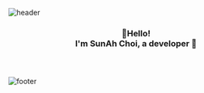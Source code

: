 
![header](https://capsule-render.vercel.app/api?type=wave&color=gradient&height=240&section=header&text=SunAh%20Choi&fontSize=70&animation=fadeIn&fontAlignY=30)

### <div align="center"> 👋Hello! </br> I'm SunAh Choi, a developer 🌱 </br>  </br></br>
<!--[![Hits](https://hits.seeyoufarm.com/api/count/incr/badge.svg?url=https%3A%2F%2Fgithub.com%2FCSN-ah22&count_bg=%238FC4ED&title_bg=%23AAAAAA&icon=github.svg&icon_color=%23FFFFFF&title=hits&edge_flat=false)](https://github.com/CSN-ah22)</br></br></div>-->

![footer](https://capsule-render.vercel.app/api?type=wave&color=gradient&height=210&section=footer&fontSize=90&animation=fadeIn)

<!--
**CSN-ah22/CSN-ah22** is a ✨ _special_ ✨ repository because its `README.md` (this file) appears on your GitHub profile.

Here are some ideas to get you started:

- 🔭 I’m currently working on ...
- 🌱 I’m currently learning ...
- 👯 I’m looking to collaborate on ...
- 🤔 I’m looking for help with ...
- 💬 Ask me about ...
- 📫 How to reach me: ...
- 😄 Pronouns: ...
- ⚡ Fun fact: ...
-->
